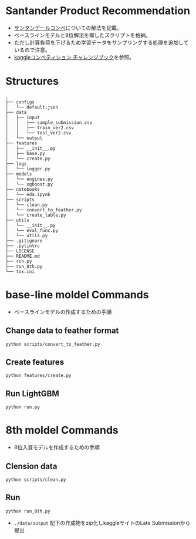 Santander Product Recommendation
===
- [サンタンデールコンペ](https://www.kaggle.com/c/santander-product-recommendation)についての解法を記載。
- ベースラインモデルと8位解法を模したスクリプトを格納。
- ただし計算負荷を下げるため学習データをサンプリングする処理を追加しているので注意。
- [kaggleコンペティション チャレンジブック](https://www.amazon.co.jp/s?k=kaggle%E3%82%B3%E3%83%B3%E3%83%9A%E3%83%86%E3%82%A3%E3%82%B7%E3%83%A7%E3%83%B3+%E3%83%81%E3%83%A3%E3%83%AC%E3%83%B3%E3%82%B8%E3%83%96%E3%83%83%E3%82%AF&adgrpid=113931757096&gclid=Cj0KCQiApKagBhC1ARIsAFc7Mc6VI2k-bgghlX2VNQpgcxxQAbAxN_vbeskmMmDtnUjTnJvr3gBJxa0aAnIiEALw_wcB&hvadid=649709208398&hvdev=c&hvlocphy=1009310&hvnetw=g&hvqmt=e&hvrand=6145891022325214495&hvtargid=kwd-1101980650705&hydadcr=1823_13591222&jp-ad-ap=0&tag=googhydr-22&ref=pd_sl_1ni4e43k14_e)を参照。


# Structures
```
.
├── configs
│   └── default.json
├── data
│   ├── input
│   │   ├── sample_submission.csv
│   │   ├── train_ver2.csv
│   │   └── test_ver2.csv
│   └── output
├── features
│   ├── __init__.py
│   ├── base.py
│   └── create.py
├── logs
│   └── logger.py
├── models
│   └── engines.py
│   └── xgboost.py
├── notebooks
│   └── eda.ipynb
├── scripts
│   └── clean.py
│   └── convert_to_feather.py
│   └── create_table.py
├── utils
│   └── __init__.py
│   └── eval_func.py
│   └── utils.py
├── .gitignore
├── .pylintrc
├── LICENSE
├── README.md
├── run.py
├── run_8th.py
└── tox.ini
```

# base-line moldel Commands
- ベースラインモデルの作成するための手順
## Change data to feather format

```
python scripts/convert_to_feather.py
```

## Create features

```
python features/create.py
```

## Run LightGBM

```
python run.py
```

# 8th moldel Commands
- 8位入賞モデルを作成するための手順
## Clension data

```
python scripts/clean.py
```

## Run

```
python run_8th.py
```


- `./data/output` 配下の作成物をzip化しkaggleサイトのLate Submissionから提出  
